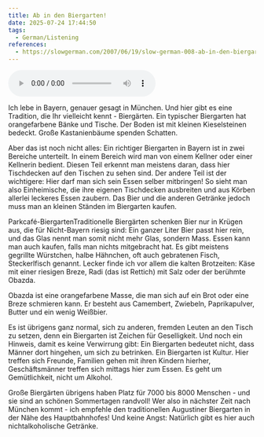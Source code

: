 ```yaml
---
title: Ab in den Biergarten!
date: 2025-07-24 17:44:50
tags:
  - German/Listening
references:
  - https://slowgerman.com/2007/06/19/slow-german-008-ab-in-den-biergarten/#
---
```

<audio controls src="https://cx-onedrive.pages.dev/api/raw?path=/SlowGerman/sg08.mp3"></audio>

Ich lebe in Bayern, genauer gesagt in München. Und hier gibt es eine Tradition, die Ihr vielleicht kennt - Biergärten. Ein typischer Biergarten hat orangefarbene Bänke und Tische. Der Boden ist mit kleinen Kieselsteinen bedeckt. Große Kastanienbäume spenden Schatten.

Aber das ist noch nicht alles: Ein richtiger Biergarten in Bayern ist in zwei Bereiche unterteilt. In einem Bereich wird man von einem Kellner oder einer Kellnerin bedient. Diesen Teil erkennt man meistens daran, dass hier Tischdecken auf den Tischen zu sehen sind. Der andere Teil ist der wichtigere: Hier darf man sich sein Essen selber mitbringen! So sieht man also Einheimische, die ihre eigenen Tischdecken ausbreiten und aus Körben allerlei leckeres Essen zaubern. Das Bier und die anderen Getränke jedoch muss man an kleinen Ständen im Biergarten kaufen.

Parkcafé-BiergartenTraditionelle Biergärten schenken Bier nur in Krügen aus, die für Nicht-Bayern riesig sind: Ein ganzer Liter Bier passt hier rein, und das Glas nennt man somit nicht mehr Glas, sondern Mass. Essen kann man auch kaufen, falls man nichts mitgebracht hat. Es gibt meistens gegrillte Würstchen, halbe Hähnchen, oft auch gebratenen Fisch, Steckerlfisch genannt. Lecker finde ich vor allem die kalten Brotzeiten: Käse mit einer riesigen Breze, Radi (das ist Rettich) mit Salz oder der berühmte Obazda.

Obazda ist eine orangefarbene Masse, die man sich auf ein Brot oder eine Breze schmieren kann. Er besteht aus Camembert, Zwiebeln, Paprikapulver, Butter und ein wenig Weißbier.

Es ist übrigens ganz normal, sich zu anderen, fremden Leuten an den Tisch zu setzen, denn ein Biergarten ist Zeichen für Geselligkeit. Und noch ein Hinweis, damit es keine Verwirrung gibt: Ein Biergarten bedeutet nicht, dass Männer dort hingehen, um sich zu betrinken. Ein Biergarten ist Kultur. Hier treffen sich Freunde, Familien gehen mit ihren Kindern hierher, Geschäftsmänner treffen sich mittags hier zum Essen. Es geht um Gemütlichkeit, nicht um Alkohol.

Große Biergärten übrigens haben Platz für 7000 bis 8000 Menschen - und sie sind an schönen Sommertagen randvoll! Wer also in nächster Zeit nach München kommt - ich empfehle den traditionellen Augustiner Biergarten in der Nähe des Hauptbahnhofes! Und keine Angst: Natürlich gibt es hier auch nichtalkoholische Getränke.
